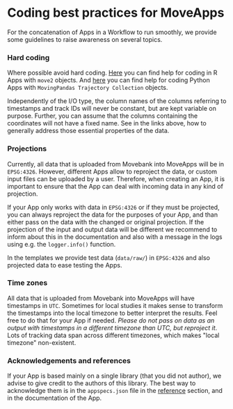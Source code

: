 # Coding best practices for MoveApps

For the concatenation of Apps in a Workflow to run smoothly, we provide some guidelines to raise awareness on several topics.

### Hard coding
Where possible avoid hard coding. [Here](programing_move2.md) you can find help for coding in R Apps with `move2` objects. And [here](movingPandas_colnames.md) you can find help for coding Python Apps with `MovingPandas Trajectory Collection` objects.

Independently of the I/O type, the column names of the columns referring to timestamps and track IDs will never be constant, but are kept variable on purpose. Further, you can assume that the columns containing the coordinates will not have a fixed name. See in the links above, how to generally address those essential properties of the data.

### Projections
Currently, all data that is uploaded from Movebank into MoveApps will be in `EPSG:4326`. However, different Apps allow to reproject the data, or custom input files can be uploaded by a user. Therefore, when creating an App, it is important to ensure that the App can deal with incoming data in any kind of projection.

If your App only works with data in `EPSG:4326` or if they must be projected, you can always reproject the data for the purposes of your App, and than either pass on the data with the changed or original projection. If the projection of the input and output data will be different we recommend to inform about this in the documentation and also with a message in the logs using e.g. the `logger.info()` function.

In the templates we provide test data (`data/raw/`) in `EPSG:4326` and also projected data to ease testing the Apps. 

### Time zones
All data that is uploaded from Movebank into MoveApps will have timestamps in `UTC`. Sometimes for local studies it makes sense to transform the timestamps into the local timezone to better interpret the results. Feel free to do that for your App if needed. *Please do not pass on data as an output with timestamps in a different timezone than UTC, but reproject it*. Lots of tracking data span across different timezones, which makes "local timezone" non-existent.

### Acknowledgements and references
If your App is based mainly on a single library (that you did not author), we advise to give credit to the authors of this library. The best way to acknowledge them is in the `appspecs.json` file in the [reference](appspec/current/references_appspec.md) section, and in the documentation of the App. 

